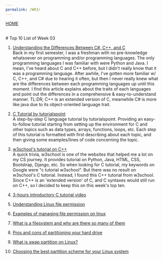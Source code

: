 ```yaml
---
permalink: /W03/
---
```

[HOME](../)

<br>
# Top 10 List of Week 03

1. [Understanding the Differences Between C#, C++, and C](https://csharp-station.com/understanding-the-differences-between-c-c-and-c/)<br>
Back in my first semester, I was a freshman with no pre-knowledge whatsoever on programming and/or programming languages. The only programming
languages I was familiar with were Python and Java. I mean, I've heard about C and C++ before, but I didn't really know that it was a
programming language. After awhile, I've gotten more familiar w/ C, C++, and C# due to hearing it often, but then I never really knew what
are the differences between each programming languages up until this moment. I find this article explains about the traits of each languages
and point out the differences in a comprehensive & easy-to-understand manner. TL:DR; C++ is an extended version of C, meanwhile C# is more like
java due to its object-oriented language trait.

2. [C Tutorial by tutorialspoint](https://www.tutorialspoint.com/cprogramming/index.htm)<br>
A step-by-step C language tutorial by tutorialspoint. Providing an easy-to-follow tutorial starting from setting up the environment for C and other
topics such as data types, arrays, functions, loops, etc. Each step of this tutorial is formatted with first describing about each topic,
and then giving some examples/lines of code concerning the topic.

3. [w3school's tutorial on C++](https://www.w3schools.com/cpp/)<br>
A quick trivia, w3school is one of the websites that helped me a lot on my CS journey. It provides tutorial on Python, Java, HTML, CSS, Bootstrap,
Django, etc. So when looking for C tutorial, my keywords on Google were "c tutorial w3school". But there was no result on w3school's C tutorial. Instead,
I found this C++ tutorial from w3school. Since C++ is an 'extended version' of C, and C syntaxes would still run on C++, so I decided to keep this on
this week's top ten.

4. [3-hours introductory C tutorial video](https://www.youtube.com/watch?v=KJgsSFOSQv0)<br>


5. [Understanding Linux file permission](https://www.linux.com/training-tutorials/understanding-linux-file-permissions/)<br>


6. [Examples of managing file permission on linux](https://www.comentum.com/unix-osx-permissions.html#:~:text=FIle%20type%3A%20%22%20%2D%20%22%20means,the%20owner%20of%20the%20file)<br>


7. [What is a filesystem and why are there so many of them](https://www.howtogeek.com/196051/htg-explains-what-is-a-file-system-and-why-are-there-so-many-of-them/)<br>


8. [Pros and cons of partitioning your hard drive](https://www.makeuseof.com/tag/partition-hard-drive-explained/)<br>


9. [What is swap partition on Linux?](https://www.makeuseof.com/tag/swap-partition/)<br>


10.  [Choosing the best partition scheme for your Linux system](https://www.howtogeek.com/howto/35676/how-to-choose-a-partition-scheme-for-your-linux-pc/)<br>

